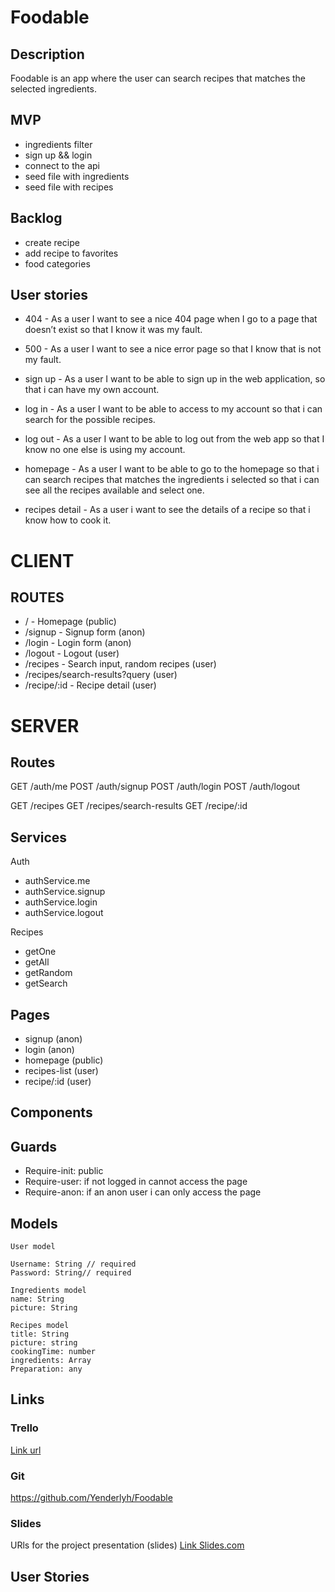 
# Foodable

## Description
 Foodable is an app where the user can search recipes that matches the selected ingredients.


## MVP
- ingredients filter
- sign up && login
- connect to the api 
- seed file  with ingredients
- seed file  with recipes


## Backlog
- create recipe
- add recipe to favorites
- food categories

## User stories
- 404 - As a user I want to see a nice 404 page when I go to a page that doesn’t exist so that I know it was my fault.

- 500 - As a user I want to see a nice error page so that I know that is not my fault.

- sign up - As a user I want to be able to sign up in the web application, so that i can have my own account.

- log in - As a user I want to be able to access to my account so that i can search for the possible recipes.

- log out - As a user I want to be able to log out from the web app so that I know no one else is using my account.

- homepage - As a user I want to be able to go to the homepage so that i can search recipes that matches the ingredients i selected so that i can see all the recipes available and select one.

- recipes detail - As a user i want to see the details of a recipe so that i know how to cook it.

# CLIENT

## ROUTES 

- / - Homepage (public)
- /signup - Signup form (anon)
- /login - Login form (anon)
- /logout - Logout (user)
- /recipes - Search input, random recipes (user)
- /recipes/search-results?query (user)
- /recipe/:id - Recipe detail (user)


# SERVER

## Routes
GET /auth/me
POST /auth/signup 
POST /auth/login 
POST /auth/logout 

GET /recipes
GET /recipes/search-results
GET /recipe/:id

## Services
Auth
- authService.me
- authService.signup 
- authService.login 
- authService.logout 


Recipes
  - getOne
  - getAll
  - getRandom
  - getSearch

## Pages
  - signup (anon)
  - login (anon)
  - homepage (public)
  - recipes-list (user)
  - recipe/:id (user)

## Components

## Guards
- Require-init: public
- Require-user: if not logged in cannot access the page
- Require-anon: if an anon user i can only access the page

## Models
```
User model 

Username: String // required
Password: String// required

Ingredients model 
name: String
picture: String

Recipes model
title: String
picture: string
cookingTime: number
ingredients: Array
Preparation: any

```

## Links


### Trello
[Link url](https://trello.com)


### Git
https://github.com/Yenderlyh/Foodable

### Slides
URls for the project presentation (slides)
[Link Slides.com](http://slides.com)
## User Stories
